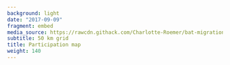 ```yaml
---
background: light
date: "2017-09-09"
fragment: embed
media_source: https://rawcdn.githack.com/Charlotte-Roemer/bat-migration-europe/c4c9e0e40dfbbaafc78575f1fa453ec399219606/Participation%20map/map.html
subtitle: 50 km grid
title: Participation map
weight: 140
---
```


